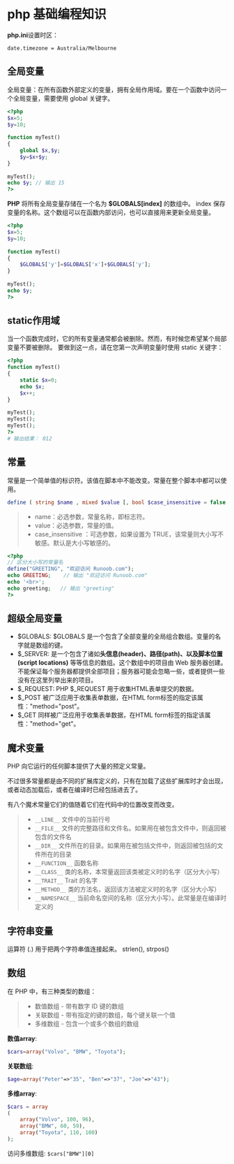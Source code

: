 # php 基础编程知识

**php.ini**设置时区：

`date.timezone = Australia/Melbourne`

## 全局变量

全局变量：在所有函数外部定义的变量，拥有全局作用域。要在一个函数中访问一个全局变量，需要使用 global 关键字。

```php
<?php
$x=5;
$y=10;
 
function myTest()
{
    global $x,$y;
    $y=$x+$y;
}
 
myTest();
echo $y; // 输出 15
?>
```
**PHP** 将所有全局变量存储在一个名为 **$GLOBALS[index]** 的数组中。 index 保存变量的名称。这个数组可以在函数内部访问，也可以直接用来更新全局变量。
```php
<?php
$x=5;
$y=10;
 
function myTest()
{
    $GLOBALS['y']=$GLOBALS['x']+$GLOBALS['y'];
} 
 
myTest();
echo $y;
?>
```

## static作用域

当一个函数完成时，它的所有变量通常都会被删除。然而，有时候您希望某个局部变量不要被删除。
要做到这一点，请在您第一次声明变量时使用 static 关键字：

```php
<?php
function myTest()
{
    static $x=0;
    echo $x;
    $x++;
}
 
myTest();
myTest();
myTest();
?>
# 输出结果： 012
```

## 常量
常量是一个简单值的标识符。该值在脚本中不能改变。常量在整个脚本中都可以使用。

```php
define ( string $name , mixed $value [, bool $case_insensitive = false ] )
```

> - name：必选参数，常量名称，即标志符。
> - value：必选参数，常量的值。
> - case_insensitive ：可选参数，如果设置为 TRUE，该常量则大小写不敏感。默认是大小写敏感的。

```php
<?php
// 区分大小写的常量名
define("GREETING", "欢迎访问 Runoob.com");
echo GREETING;    // 输出 "欢迎访问 Runoob.com"
echo '<br>';
echo greeting;   // 输出 "greeting"
?>
```

## 超级全局变量

- $GLOBALS: $GLOBALS 是一个包含了全部变量的全局组合数组。变量的名字就是数组的键。
- $_SERVER: 是一个包含了诸如**头信息(header)、路径(path)、以及脚本位置(script locations)** 等等信息的数组。这个数组中的项目由 Web 服务器创建。不能保证每个服务器都提供全部项目；服务器可能会忽略一些，或者提供一些没有在这里列举出来的项目。
- $_REQUEST: PHP $_REQUEST 用于收集HTML表单提交的数据。
- $_POST 被广泛应用于收集表单数据，在HTML form标签的指定该属性："method="post"。
- $_GET 同样被广泛应用于收集表单数据，在HTML form标签的指定该属性："method="get"。

## 魔术变量

PHP 向它运行的任何脚本提供了大量的预定义常量。

不过很多常量都是由不同的扩展库定义的，只有在加载了这些扩展库时才会出现，或者动态加载后，或者在编译时已经包括进去了。

有八个魔术常量它们的值随着它们在代码中的位置改变而改变。

> - `__LINE__`	文件中的当前行号
> - `__FILE__`	文件的完整路径和文件名。如果用在被包含文件中，则返回被包含的文件名
> - `__DIR__`	文件所在的目录。如果用在被包括文件中，则返回被包括的文件所在的目录
> - `__FUNCTION__`	函数名称
> - `__CLASS__`	类的名称，本常量返回该类被定义时的名字（区分大小写）
> - `__TRAIT__`	Trait 的名字
> - `__METHOD__`	类的方法名，返回该方法被定义时的名字（区分大小写）
> - `__NAMESPACE__`	当前命名空间的名称（区分大小写）。此常量是在编译时定义的

## 字符串变量

运算符 (.) 用于把两个字符串值连接起来。 strlen(), strpos()

## 数组
在 PHP 中，有三种类型的数组：

> - 数值数组 - 带有数字 ID 键的数组
> - 关联数组 - 带有指定的键的数组，每个键关联一个值
> - 多维数组 - 包含一个或多个数组的数组

**数值array**:

```php
$cars=array("Volvo", "BMW", "Toyota");
```

**关联数组**:

```php
$age=array("Peter"=>"35", "Ben"=>"37", "Joe"=>"43");
```
**多维array**:

```php
$cars = array
(
    array("Volvo", 100, 96),
    array("BMW", 60, 59),
    array("Toyota", 110, 100)
);
```

访问多维数组: `$cars["BMW"][0]`